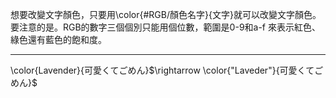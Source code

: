 想要改變文字顏色，只要用\\color{#RGB/顏色名字}{文字}就可以改變文字顏色。
要注意的是。RGB的數字三個個別只能用個位數，範圍是0-9和a-f 來表示紅色、綠色還有藍色的飽和度。
- - -
\\color{Lavender}{可愛くてごめん}$\rightarrow \color{"Laveder"}{可愛くてごめん}$


